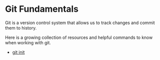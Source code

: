 # Git Fundamentals

Git is a version control system that allows us to track changes and commit them to history.

Here is a growing collection of resources and helpful commands to know when working with git.

- [git init](./commands/Init.md)